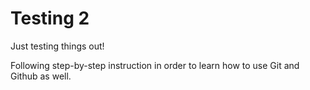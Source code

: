 # Testing 2
 Just testing things out!

 Following step-by-step instruction in order to learn
 how to use Git and Github as well.
